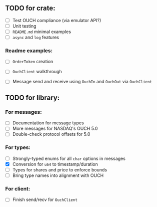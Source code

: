 
## TODO for crate:
- [ ] Test OUCH compliance (via emulator API?)
- [ ] Unit testing
- [ ] `README.md` minimal examples
- [ ] `async` and `log` features

### Readme examples:
- [ ] `OrderToken` creation
- [ ] `OuchClient` walkthrough
- [ ] Message send and receive using `OuchIn` and `OuchOut` via `OuchClient`


## TODO for library:
### For messages:
- [ ] Documentation for message types
- [ ] More messages for NASDAQ's OUCH 5.0
- [ ] Double-check protocol offsets for 5.0

### For types:
- [ ] Strongly-typed enums for all `char` options in messages
- [x] Conversion for `u64` to timestamp/duration
- [ ] Types for shares and price to enforce bounds
- [ ] Bring type names into alignment with OUCH

### For client:
- [ ] Finish send/recv for `OuchClient`


